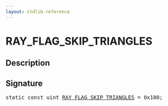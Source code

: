 ```yaml
---
layout: stdlib-reference
---
```


# RAY_FLAG_SKIP_TRIANGLES

## Description



## Signature
<pre>
<span class='code_keyword'>static</span> <span class='code_keyword'>const</span> <span class="code_keyword">uint</span> <a href="/stdlib-reference/global-decls/RAY_FLAG_SKIP_TRIANGLES" class="code_var">RAY_FLAG_SKIP_TRIANGLES</a> = 0x100;
</pre>

